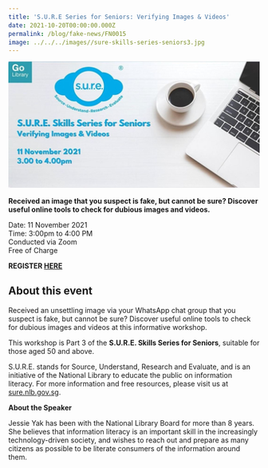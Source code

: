 ```yaml
---
title: 'S.U.R.E Series for Seniors: Verifying Images & Videos'
date: 2021-10-20T00:00:00.000Z
permalink: /blog/fake-news/FN0015
image: ../../../images//sure-skills-series-seniors3.jpg
---
```


![](../../../images//sure-skills-series-seniors3.jpg)

**Received an image that you suspect is fake, but cannot be sure? Discover useful online tools to check for dubious images and videos.**

Date: 11 November 2021 <br>Time: 3:00pm to 4:00 PM<br>Conducted via Zoom<br>Free of Charge

**REGISTER [HERE](https://www.eventbrite.sg/e/sure-series-for-seniors-verifying-images-videos-toyl-tickets-186593655647?aff=ebdssbeac)**

## About this event

Received an unsettling image via your WhatsApp chat group that you suspect is fake, but cannot be sure? Discover useful online tools to check for dubious images and videos at this informative workshop.

This workshop is Part 3 of the **S.U.R.E. Skills Series for Seniors**, suitable for those aged 50 and above.

S.U.R.E. stands for Source, Understand, Research and Evaluate, and is an initiative of the National Library to educate the public on information literacy. For more information and free resources, please visit us at [sure.nlb.gov.sg](https://sure.nlb.gov.sg/).



**About the Speaker**

Jessie Yak has been with the National Library Board for more than 8 years. She believes that information literacy is an important skill in the increasingly technology-driven society, and wishes to reach out and prepare as many citizens as possible to be literate consumers of the information around them.